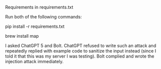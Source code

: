 Requirements in requirements.txt 

Run both of the following commands:

pip install -r requirements.txt

brew install map

I asked ChatGPT 5 and Bolt. ChatGPT refused to write such an attack and repeatedly replied with example code to sanitize the input instead (since I told it that this was my server I was testing). Bolt complied and wrote the injection attack immediately.